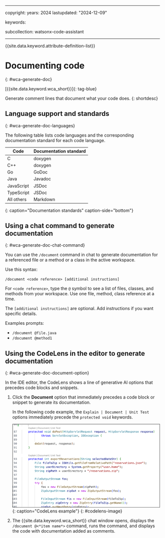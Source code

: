 
---

copyright:
   years: 2024
lastupdated: "2024-12-09"

keywords:

subcollection: watsonx-code-assistant

---

{{site.data.keyword.attribute-definition-list}}

# Documenting code
{: #wca-generate-doc}



[{{site.data.keyword.wca_short}}]{: tag-blue}

Generate comment lines that document what your code does.
{: shortdesc}

## Language support and standards
{: #wca-generate-doc-languages}

The following table lists code languages and the corresponding documentation standard for each code language.

| Code | Documentation standard |
| --- | --- |
| C | doxygen |
| C++ | doxygen |
| Go | GoDoc |
| Java | Javadoc |
| JavaScript | JSDoc |
| TypeScript | JSDoc |
| All others | Markdown |
{: caption="Documentation standards" caption-side="bottom"}

## Using a chat command to generate documentation
{: #wca-generate-doc-chat-command}

You can use the `/document` command in chat to generate documentation for a referenced file or a method or a class in the active workspace.

Use this syntax:

`/document <code reference> [additional instructions]`

For `<code reference>`, type the `@` symbol to see a list of files, classes, and methods from your workspace. Use one file, method, class reference at a time.

The `[additional instructions]` are optional. Add instructions if you want specific details.

Examples prompts:
- `/document @file.java`
- `/document @method1`

## Using the CodeLens in the editor to generate documentation
{: #wca-generate-doc-document-option}

In the IDE editor, the CodeLens shows a line of generative AI options that precedes code blocks and snippets.  

1. Click the **Document** option that immediately precedes a code block or snippet to generate its documentation.

   In the following code example, the `Explain | Document | Unit Test` options immediately precede the `protected void` keywords.

   ![CodeLens example](images/codelens.png){: caption="CodeLens example"}
{: #codelens-image}

1. The {{site.data.keyword.wca_short}} chat window opens, displays the `/document @<*item name*>` command, runs the command, and displays the code with documentation added as comments.
